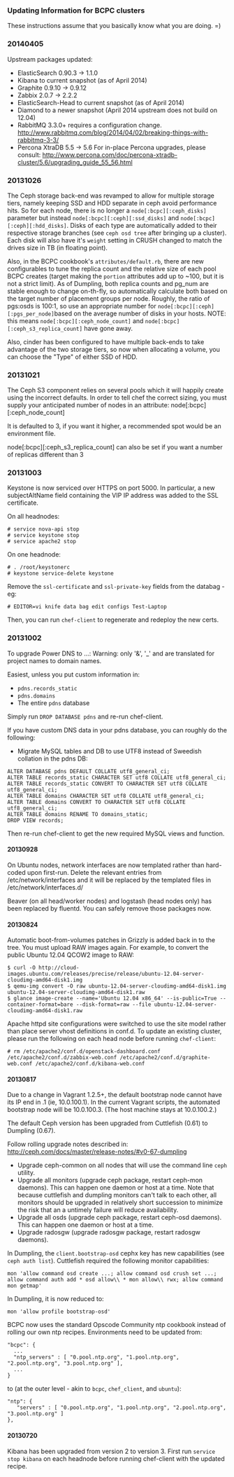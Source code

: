 ### Updating Information for BCPC clusters

These instructions assume that you basically know what you are doing.  =)

### 20140405

Upstream packages updated:
- ElasticSearch 0.90.3 -> 1.1.0
- Kibana to current snapshot (as of April 2014)
- Graphite 0.9.10 -> 0.9.12
- Zabbix 2.0.7 -> 2.2.2
- ElasticSearch-Head to current snapshot (as of April 2014)
- Diamond to a newer snapshot (April 2014 upstream does not build on 12.04)
- RabbitMQ 3.3.0+ requires a configuration change.
   http://www.rabbitmq.com/blog/2014/04/02/breaking-things-with-rabbitmq-3-3/
- Percona XtraDB 5.5 -> 5.6
  For in-place Percona upgrades, please consult:
   http://www.percona.com/doc/percona-xtradb-cluster/5.6/upgrading_guide_55_56.html

### 20131026

The Ceph storage back-end was revamped to allow for multiple storage tiers, namely keeping SSD and HDD separate
in ceph avoid performance hits. So for each node, there is no longer a ``node[:bcpc][:ceph_disks]`` parameter
but instead ``node[:bcpc][:ceph][:ssd_disks]`` and ``node[:bcpc][:ceph][:hdd_disks]``. Disks of each type are
automatically added to their respective storage branches (see ``ceph osd tree`` after bringing up a cluster).
Each disk will also have it's ``weight`` setting in CRUSH changed to match the drives size in TB (in floating
point).

Also, in the BCPC cookbook's ``attributes/default.rb``, there are new configurables to tune the replica count
and the relative size of each pool BCPC creates (target making the ``portion`` attributes add up to ~100, but
it is not a strict limit). As of Dumpling, both replica counts and pg_num are stable enough to change on-th-fly,
so automatically calculate both based on the target number of placement groups per node. Roughly, the ratio of
pgs:osds is 100:1, so use an appropriate number for ``node[:bcpc][:ceph][:pgs_per_node]``based on the average
number of disks in your hosts. NOTE: this means ``node[:bcpc][:ceph_node_count]`` and
``node[:bcpc][:ceph_s3_replica_count]`` have gone away.

Also, cinder has been configured to have multiple back-ends to take advantage of the two storage tiers, so now
when allocating a volume, you can choose the "Type" of either SSD of HDD.

### 20131021

The Ceph S3 component relies on several pools which it will happily create using the incorrect defaults. 
In order to tell chef the correct sizing, you must supply your anticipated number of nodes in an attribute: 
node[:bcpc][:ceph_node_count] 

It is defaulted to 3, if you want it higher, a recommended spot would be an environment file. 

node[:bcpc][:ceph_s3_replica_count] can also be set if you want a number of replicas different than 3

### 20131003

Keystone is now serviced over HTTPS on port 5000.  In particular, a new subjectAltName
field containing the VIP IP address was added to the SSL certificate.

On all headnodes:

```
# service nova-api stop
# service keystone stop
# service apache2 stop
```

On one headnode:
```
# . /root/keystonerc
# keystone service-delete keystone
```

Remove the ``ssl-certificate`` and ``ssl-private-key`` fields from the databag - eg:

```
# EDITOR=vi knife data bag edit configs Test-Laptop
```

Then, you can run ``chef-client`` to regenerate and redeploy the new certs.

### 20131002
To upgrade Power DNS to <vm name>.<tenant name>.<region name>.<domain name>:
Warning: only '&', '_' and <space> are translated for project names to domain names.

Easiest, unless you put custom information in:
* ``pdns.records_static``
* ``pdns.domains``
* The entire ``pdns`` database

Simply run ``DROP DATABASE pdns`` and re-run chef-client.

If you have custom DNS data in your pdns database, you can roughly do the following:

* Migrate MySQL tables and DB to use UTF8 instead of Sweedish collation in the pdns DB:
```
ALTER DATABASE pdns DEFAULT COLLATE utf8_general_ci;
ALTER TABLE records_static CHARACTER SET utf8 COLLATE utf8_general_ci;
ALTER TABLE records_static CONVERT TO CHARACTER SET utf8 COLLATE utf8_general_ci;
ALTER TABLE domains CHARACTER SET utf8 COLLATE utf8_general_ci;
ALTER TABLE domains CONVERT TO CHARACTER SET utf8 COLLATE utf8_general_ci;
ALTER TABLE domains RENAME TO domains_static;
DROP VIEW records;
```

Then re-run chef-client to get the new required MySQL views and function.

#### 20130928

On Ubuntu nodes, network interfaces are now templated rather than hard-coded
upon first-run.  Delete the relevant entries from /etc/network/interfaces and
it will be replaced by the templated files in /etc/network/interfaces.d/

Beaver (on all head/worker nodes) and logstash (head nodes only) has been
replaced by fluentd.  You can safely remove those packages now.

#### 20130824

Automatic boot-from-volumes patches in Grizzly is added back in to the tree.
You must upload RAW images again.  For example, to convert the public
Ubuntu 12.04 QCOW2 image to RAW:

```
$ curl -O http://cloud-images.ubuntu.com/releases/precise/release/ubuntu-12.04-server-cloudimg-amd64-disk1.img
$ qemu-img convert -O raw ubuntu-12.04-server-cloudimg-amd64-disk1.img ubuntu-12.04-server-cloudimg-amd64-disk1.raw
$ glance image-create --name='Ubuntu 12.04 x86_64' --is-public=True --container-format=bare --disk-format=raw --file ubuntu-12.04-server-cloudimg-amd64-disk1.raw
```

Apache httpd site configurations were switched to use the site model rather
than place server vhost definitions in conf.d.  To update an existing cluster,
please run the following on each head node before running ``chef-client``:

```
# rm /etc/apache2/conf.d/openstack-dashboard.conf /etc/apache2/conf.d/zabbix-web.conf /etc/apache2/conf.d/graphite-web.conf /etc/apache2/conf.d/kibana-web.conf
```

#### 20130817

Due to a change in Vagrant 1.2.5+, the default bootstrap node cannot have its
IP end in .1 (ie, 10.0.100.1).  In the current Vagrant scripts, the automated
bootstrap node will be 10.0.100.3.  (The host machine stays at 10.0.100.2.)

The default Ceph version has been upgraded from Cuttlefish (0.61) to Dumpling
(0.67).

Follow rolling upgrade notes described in:
 http://ceph.com/docs/master/release-notes/#v0-67-dumpling

* Upgrade ceph-common on all nodes that will use the command line `ceph` utility.
* Upgrade all monitors (upgrade ceph package, restart ceph-mon daemons). This can happen one daemon or host at a time. Note that because cuttlefish and dumpling monitors can't talk to each other, all monitors should be upgraded in relatively short succession to minimize the risk that an a untimely failure will reduce availability.
* Upgrade all osds (upgrade ceph package, restart ceph-osd daemons). This can happen one daemon or host at a time.
* Upgrade radosgw (upgrade radosgw package, restart radosgw daemons).

In Dumpling, the ``client.bootstrap-osd`` cephx key has new capabilities (see
``ceph auth list``).  Cuttlefish required the following monitor capabilities:

```
mon 'allow command osd create ...; allow command osd crush set ...; allow command auth add * osd allow\\ * mon allow\\ rwx; allow command mon getmap' 
```

In Dumpling, it is now reduced to:
```
mon 'allow profile bootstrap-osd' 
```

BCPC now uses the standard Opscode Community ntp cookbook instead of rolling
our own ntp recipes.  Environments need to be updated from:

```
"bcpc": {
  ...
  "ntp_servers" : [ "0.pool.ntp.org", "1.pool.ntp.org", "2.pool.ntp.org", "3.pool.ntp.org" ],
  ...
}
```

to (at the outer level - akin to ``bcpc``, ``chef_client``, and ``ubuntu``):

```
"ntp": {
   "servers" : [ "0.pool.ntp.org", "1.pool.ntp.org", "2.pool.ntp.org", "3.pool.ntp.org" ]
},
```

#### 20130720
Kibana has been upgraded from version 2 to version 3.
First run `service stop kibana` on each headnode before running
chef-client with the updated recipe.
